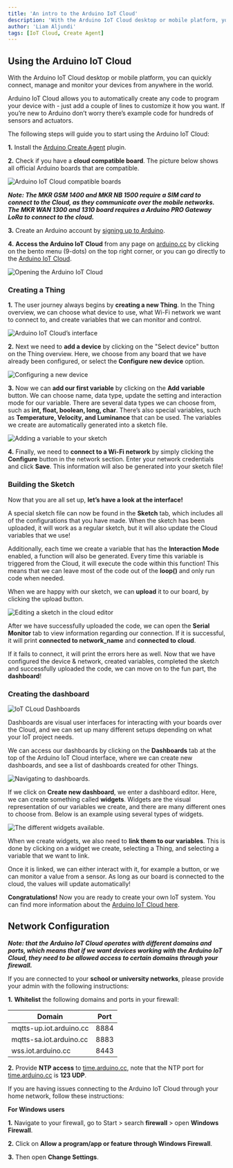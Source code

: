 ```yaml
---
title: 'An intro to the Arduino IoT Cloud'
description: 'With the Arduino IoT Cloud desktop or mobile platform, you can quickly connect, manage and monitor your devices from anywhere in the world.'
author: 'Liam Aljundi'
tags: [IoT Cloud, Create Agent]
---
```


## Using the Arduino IoT Cloud

With the Arduino IoT Cloud desktop or mobile platform, you can quickly connect, manage and monitor your devices from anywhere in the world.

Arduino IoT Cloud allows you to automatically create any code to program your device with - just add a couple of lines to customize it how you want. If you’re new to Arduino don’t worry there’s example code for hundreds of sensors and actuators.

The following steps will guide you to start using the Arduino IoT Cloud:

**1.** Install the [Arduino Create Agent](https://create.arduino.cc/getting-started/plugin/welcome) plugin.

**2.** Check if you have a **cloud compatible board**. The picture below shows all official Arduino boards that are compatible.

![Arduino IoT Cloud compatible boards](./assets/iot-cloud-compatible-boards.png)

***Note: The MKR GSM 1400 and MKR NB 1500 require a SIM card to connect to the Cloud, as they communicate over the mobile networks. The MKR WAN 1300 and 1310 board requires a Arduino PRO Gateway LoRa to connect to the cloud.***

**3.** Create an Arduino account by [signing up to Arduino](https://login.arduino.cc/login).

**4.** **Access the Arduino IoT Cloud** from any page on [arduino.cc](https://www.arduino.cc/) by clicking on the bento menu (9-dots) on the top right corner, or you can go directly to the  [Arduino IoT Cloud](https://create.arduino.cc/iot/).

![Opening the Arduino IoT Cloud](./assets/accesscloud.png)

### Creating a Thing

**1.** The user journey always begins by **creating a new Thing**. In the Thing overview, we can choose what device to use, what Wi-Fi network we want to connect to, and create variables that we can monitor and control.

![Arduino IoT Cloud’s interface](./assets/thingoverview.png)

**2.** Next we need to **add a device** by clicking on the "Select device" button on the Thing overview. Here, we choose from any board that we have already been configured, or select the **Configure new device** option.

![Configuring a new device](./assets/devicelink.png)

**3.** Now we can **add our first variable** by clicking on the **Add variable** button. We can choose name, data type, update the setting and interaction mode for our variable. There are several data types we can choose from, such as **int, float, boolean, long, char**. There’s also special variables, such as **Temperature, Velocity, and Luminance** that can be used. The variables we create are automatically generated into a sketch file.

![Adding a variable to your sketch](./assets/variables.png)

**4.** Finally, we need to **connect to a Wi-Fi network** by simply clicking the **Configure** button in the network section. Enter your network credentials and click **Save**. This information will also be generated into your sketch file!

### Building the Sketch

Now that you are all set up, **let’s have a look at the interface!**

A special sketch file can now be found in the **Sketch** tab, which includes all of the configurations that you have made. When the sketch has been uploaded, it will work as a regular sketch, but it will also update the Cloud variables that we use!

Additionally, each time we create a variable that has the **Interaction Mode** enabled, a function will also be generated. Every time this variable is triggered from the Cloud, it will execute the code within this function! This means that we can leave most of the code out of the **loop()** and only run code when needed.

When we are happy with our sketch, we can **upload** it to our board, by clicking the upload button.

![Editing a sketch in the cloud editor](./assets/sketchoverview.png)

After we have successfully uploaded the code, we can open the **Serial Monitor** tab to view information regarding our connection. If it is successful, it will print **connected to network_name** and **connected to cloud**.

If it fails to connect, it will print the errors here as well.
Now that we have configured the device & network, created variables, completed the sketch and successfully uploaded the code, we can move on to the fun part, the **dashboard**!

### Creating the dashboard

![IoT CLoud Dashboards](./assets/dashboard1.png)

Dashboards are visual user interfaces for interacting with your boards over the Cloud, and we can set up many different setups depending on what your IoT project needs.

We can access our dashboards by clicking on the **Dashboards** tab at the top of the Arduino IoT Cloud interface, where we can create new dashboards, and see a list of dashboards created for other Things.

![Navigating to dashboards.](./assets/navigatedashboard.png)

If we click on **Create new dashboard**, we enter a dashboard editor. Here, we can create something called **widgets**. Widgets are the visual representation of our variables we create, and there are many different ones to choose from. Below is an example using several types of widgets.

![The different widgets available.](./assets/dashboard2.png)

When we create widgets, we also need to **link them to our variables**. This is done by clicking on a widget we create, selecting a Thing, and selecting a variable that we want to link.

Once it is linked, we can either interact with it, for example a button, or we can monitor a value from a sensor. As long as our board is connected to the cloud, the values will update automatically!

**Congratulations!** Now you are ready to create your own IoT system. You can find more information about the [Arduino IoT Cloud here](https://docs.arduino.cc/cloud/iot-cloud/tutorials/iot-cloud-getting-started).

## Network Configuration

***Note: that the Arduino IoT Cloud operates with different domains and ports, which means that if we want devices working with the Arduino IoT Cloud, they need to be allowed access to certain domains through your firewall.***

If you are connected to your **school or university networks**, please provide your admin with the following instructions:

**1.** **Whitelist** the following domains and ports in your firewall:

|Domain                  |Port          |
| -------                | -----        |
|mqtts-up.iot.arduino.cc |8884          |
|mqtts-sa.iot.arduino.cc |8883          |
|wss.iot.arduino.cc      |8443          |

**2.** Provide **NTP access** to [time.arduino.cc](<time.arduino.cc>), note that the NTP port for [time.arduino.cc](<time.arduino.cc>) is **123 UDP**.

If you are having issues connecting to the Arduino IoT Cloud through your home network, follow these instructions:

**For Windows users**

**1.** Navigate to your firewall, go to Start > search **firewall** > open **Windows Firewall**.

**2.** Click on **Allow a program/app or feature through Windows Firewall**.

**3.** Then open **Change Settings**.
